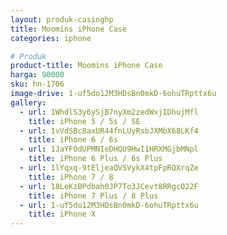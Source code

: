 ```yaml
---
layout: produk-casinghp
title: Moomins iPhone Case
categories: iphone

# Produk
product-title: Moomins iPhone Case
harga: 90000
sku: hn-1706
image-drive: 1-uf5do12M3HDsBn0mkD-6ohuTRpttx6u
gallery:
  - url: 1WhdlS3y6ySjB7nyXm2zedWxjIDhujMfl
    title: iPhone 5 / 5s / SE
  - url: 1vVdSBc8axUR44fnLUyRsbJXMbX68LKf4
    title: iPhone 6 / 6s
  - url: 1JaYFOdUPMNIeDHQU9HwI1HRXMGjbMNpl
    title: iPhone 6 Plus / 6s Plus
  - url: 1lYqxq-9tEljeaQVSVykX4tpFpRQXrqZe
    title: iPhone 7 / 8
  - url: 18LeKzBPdbah0JP7To3JCevt8RRgcO22F
    title: iPhone 7 Plus / 8 Plus
  - url: 1-uf5do12M3HDsBn0mkD-6ohuTRpttx6u
    title: iPhone X
---
```

